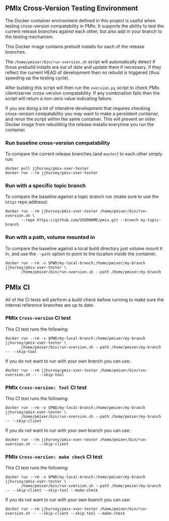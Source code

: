 ## PMIx Cross-Version Testing Environment

The Docker container environment defined in this project is useful when testing
cross-version compatability in PMIx. It supports the ability to test the current
release branches against each other, but also add in your branch to the testing
mechanism.

This Docker image contains prebuilt installs for each of the release branches.

The `/home/pmixer/bin/run-xversion.sh` script will automatically detect if those
prebuild installs are out of date and update them if necessary. If they reflect
the current HEAD of development then no rebuild is triggered (thus speeding up
the testing cycle).

After building this script will then run the `xversion.py` script to check
PMIx client/server cross-version compatability. If any combination fails
then the script will return a non-zero value indicating failure.

If you are doing a lot of interative development that requires checking cross-version
compatability you may want to make a persistent container, and rerun the script
within the same container. This will prevent an older Docker image from rebuilding
the release installs everytime you run the container.


### Run baseline cross-version compatability

To compare the current release branches (and `master`) to each other simply run:

```
docker pull jjhursey/pmix-xver-tester
docker run --rm jjhursey/pmix-xver-tester
```


### Run with a specific topic branch

To compare the baseline against a topic branch run (make sure to use the `https` repo address):

```
docker run --rm jjhursey/pmix-xver-tester /home/pmixer/bin/run-xversion.sh \
       --repo https://github.com/USERNAME/pmix.git --branch my-topic-branch
```


### Run with a path, volume mounted in

To compare the baseline against a local build directory just volume mount it in, and use the `--path` option to point to the location inside the container.

```
docker run --rm -v $PWD/my-local-branch:/home/pmixer/my-branch jjhursey/pmix-xver-tester \
       /home/pmixer/bin/run-xversion.sh --path /home/pmixer/my-branch
```


## PMIx CI

All of the CI tests will perform a build check before running to make sure the internal reference branches are up to date.


### PMIx `Cross-version` CI test

This CI test runs the following:

```
docker run --rm -v $PWD/my-local-branch:/home/pmixer/my-branch jjhursey/pmix-xver-tester \
       /home/pmixer/bin/run-xversion.sh --path /home/pmixer/my-branch -- --skip-tool
```

If you do not want to run with your own branch you can use:
```
docker run --rm jjhursey/pmix-xver-tester /home/pmixer/bin/run-xversion.sh -- --skip-tool
```


### PMIx `Cross-version: Tool` CI test

This CI test runs the following:

```
docker run --rm -v $PWD/my-local-branch:/home/pmixer/my-branch jjhursey/pmix-xver-tester \
       /home/pmixer/bin/run-xversion.sh --path /home/pmixer/my-branch -- --skip-client
```

If you do not want to run with your own branch you can use:
```
docker run --rm jjhursey/pmix-xver-tester /home/pmixer/bin/run-xversion.sh -- --skip-client
```


### PMIx `Cross-version: make check` CI test

This CI test runs the following:

```
docker run --rm -v $PWD/my-local-branch:/home/pmixer/my-branch jjhursey/pmix-xver-tester \
       /home/pmixer/bin/run-xversion.sh --path /home/pmixer/my-branch -- --skip-client --skip-tool --make-check
```

If you do not want to run with your own branch you can use:
```
docker run --rm jjhursey/pmix-xver-tester /home/pmixer/bin/run-xversion.sh -- --skip-client --skip-tool --make-check
```
